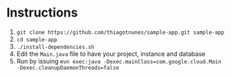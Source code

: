 # Instructions

1. `git clone https://github.com/thiagotnunes/sample-app.git sample-app`
2. `cd sample-app`
3. `./install-dependencies.sh`
4. Edit the `Main.java` file to have your project, instance and database
5. Run by issuing `mvn exec:java -Dexec.mainClass=com.google.cloud.Main -Dexec.cleanupDaemonThreads=false`

